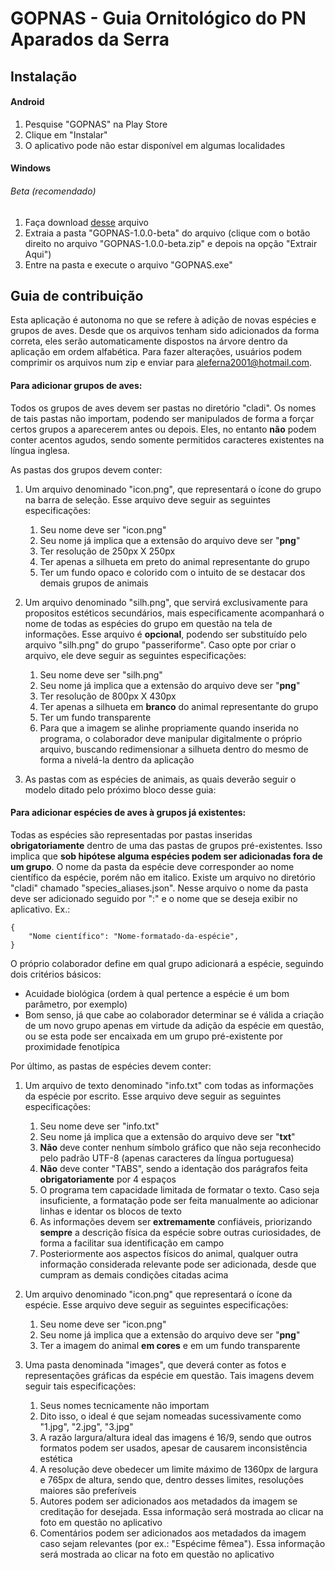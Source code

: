 # GOPNAS - Guia Ornitológico do PN Aparados da Serra

## Instalação

#### Android

1. Pesquise "GOPNAS" na Play Store
2. Clique em "Instalar"
3. O aplicativo pode não estar disponível em algumas localidades

#### Windows

###### Beta (recomendado)

1. Faça download [desse](https://github.com/aleferna12/GOPNAS/archive/v1.0.0-beta.zip) arquivo
2. Extraia a pasta "GOPNAS-1.0.0-beta" do arquivo (clique com o botão direito no arquivo "GOPNAS-1.0.0-beta.zip" e depois na opção "Extrair Aqui")
3. Entre na pasta e execute o arquivo "GOPNAS.exe"

## Guia de contribuição

Esta aplicação é autonoma no que se refere à adição de novas espécies e grupos de aves.
Desde que os arquivos tenham sido adicionados da forma correta, eles serão automaticamente dispostos na árvore dentro
 da aplicação em ordem alfabética.
Para fazer alterações, usuários podem comprimir os arquivos num zip e enviar para aleferna2001@hotmail.com.

#### Para adicionar grupos de aves:

Todos os grupos de aves devem ser pastas no diretório "cladi".
Os nomes de tais pastas não importam, podendo ser manipulados de forma a forçar certos grupos a aparecerem antes ou depois.
 Eles, no entanto **não** podem conter acentos agudos, sendo somente permitidos caracteres existentes na língua inglesa.

As pastas dos grupos devem conter:

1. Um arquivo denominado "icon.png", que representará o ícone do grupo na barra de seleção. Esse arquivo deve seguir as 
seguintes especificações:
    1. Seu nome deve ser "icon.png"
    2. Seu nome já implica que a extensão do arquivo deve ser "**png**"
    3. Ter resolução de 250px X 250px
    4. Ter apenas a silhueta em preto do animal representante do grupo
    5. Ter um fundo opaco e colorido com o intuito de se destacar dos demais grupos de animais

2. Um arquivo denominado "silh.png", que servirá exclusivamente para propositos estéticos secundários, mais 
especificamente acompanhará o nome de todas as espécies do grupo em questão na tela de informações. Esse arquivo é 
**opcional**, podendo ser substituído pelo arquivo "silh.png" do grupo "passeriforme". Caso opte por criar o arquivo, ele deve seguir 
as seguintes especificações:
	1. Seu nome deve ser "silh.png"
	2. Seu nome já implica que a extensão do arquivo deve ser "**png**"
	3. Ter resolução de 800px X 430px
	4. Ter apenas a silhueta em **branco** do animal representante do grupo
	5. Ter um fundo transparente
	6. Para que a imagem se alinhe propriamente quando inserida no programa, o colaborador deve manipular digitalmente o
	 próprio arquivo, buscando redimensionar a silhueta dentro do mesmo de forma a nivelá-la dentro da aplicação

3. As pastas com as espécies de animais, as quais deverão seguir o modelo ditado pelo próximo bloco desse guia:

#### Para adicionar espécies de aves à grupos já existentes:
	
Todas as espécies são representadas por pastas inseridas **obrigatoriamente** dentro de uma das pastas de grupos pré-existentes.
 Isso implica que **sob hipótese alguma espécies podem ser adicionadas fora de um grupo**. O nome da pasta da espécie deve corresponder ao nome científico da espécie, porém não em italico. Existe um arquivo no diretório "cladi" chamado "species_aliases.json". Nesse arquivo o nome da pasta deve ser 
 adicionado seguido por ":" e o nome que se deseja exibir no aplicativo. Ex.:

    {
	    "Nome científico": "Nome-formatado-da-espécie",
    }

O próprio colaborador define em qual grupo adicionará a espécie, seguindo dois critérios básicos:

- Acuidade biológica (ordem à qual pertence a espécie é um bom parâmetro, por exemplo)
- Bom senso, já que cabe ao colaborador determinar se é válida a criação de um novo grupo apenas em virtude da adição da
 espécie em questão, ou se esta pode ser encaixada em um grupo pré-existente por proximidade fenotípica

Por último, as pastas de espécies devem conter:

1. Um arquivo de texto denominado "info.txt" com todas as informações da espécie por escrito. Esse arquivo deve seguir 
as seguintes especificações:
	1. Seu nome deve ser "info.txt"
	2. Seu nome já implica que a extensão do arquivo deve ser "**txt**"
	3. **Não** deve conter nenhum símbolo gráfico que não seja reconhecido pelo padrão UTF-8 (apenas caracteres da língua portuguesa)
	4. **Não** deve conter "TABS", sendo a identação dos parágrafos feita **obrigatoriamente** por 4 espaços
	5. O programa tem capacidade limitada de formatar o texto. Caso seja insuficiente, a formatação pode ser feita 
	manualmente ao adicionar linhas e identar os blocos de texto
	6. As informações devem ser **extremamente** confiáveis, priorizando **sempre** a descrição física da espécie sobre outras 
	curiosidades, de forma a facilitar sua identificação em campo
	7. Posteriormente aos aspectos físicos do animal, qualquer outra informação considerada relevante pode ser adicionada,
	 desde que cumpram as demais condições citadas acima

2. Um arquivo denominado "icon.png" que representará o ícone da espécie. Esse arquivo deve seguir as seguintes especificações:
	1. Seu nome deve ser "icon.png"
	2. Seu nome já implica que a extensão do arquivo deve ser "**png**"
	4. Ter a imagem do animal **em cores** e em um fundo transparente
	
3. Uma pasta denominada "images", que deverá conter as fotos e representações gráficas da espécie em questão. 
Tais imagens devem seguir tais especificações:
	1. Seus nomes tecnicamente não importam
	2. Dito isso, o ideal é que sejam nomeadas sucessivamente como "1.jpg", "2.jpg", "3.jpg"
	3. A razão largura/altura ideal das imagens é 16/9, sendo que outros formatos podem ser usados, apesar de causarem 
	inconsistência estética
	4. A resolução deve obedecer um limite máximo de 1360px de largura e 765px de altura, sendo que, dentro desses limites,
	 resoluções maiores são preferíveis
	6. Autores podem ser adicionados aos metadados da imagem se creditação for desejada. Essa informação será mostrada ao clicar na foto em questão no aplicativo
	7. Comentários podem ser adicionados aos metadados da imagem caso sejam relevantes (por ex.: "Espécime fêmea").
	 Essa informação será mostrada ao clicar na foto em questão no aplicativo

	
